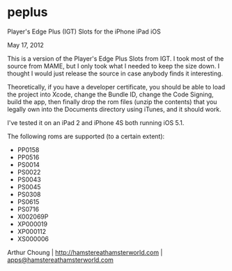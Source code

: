 # peplus

Player's Edge Plus (IGT) Slots for the iPhone iPad iOS

May 17, 2012

This is a version of the Player's Edge Plus Slots from IGT. I took most of the source from MAME, but I only took what I needed to keep the size down. I thought I would just release the source in case anybody finds it interesting.

Theoretically, if you have a developer certificate, you should be able to load the project into Xcode, change the Bundle ID, change the Code Signing, build the app, then finally drop the rom files (unzip the contents) that you legally own into the Documents directory using iTunes, and it should work.

I've tested it on an iPad 2 and iPhone 4S both running iOS 5.1.

The following roms are supported (to a certain extent):

- PP0158
- PP0516
- PS0014
- PS0022
- PS0043
- PS0045
- PS0308
- PS0615
- PS0716
- X002069P
- XP000019
- XP000112
- XS000006

Arthur Choung
| <http://hamstereathamsterworld.com>
| apps@hamstereathamsterworld.com

